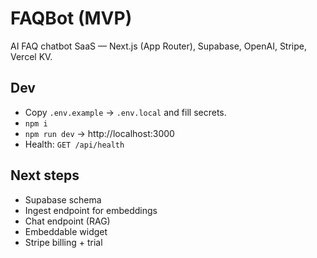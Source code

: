 # FAQBot (MVP)

AI FAQ chatbot SaaS — Next.js (App Router), Supabase, OpenAI, Stripe, Vercel KV.

## Dev
- Copy `.env.example` → `.env.local` and fill secrets.
- `npm i`
- `npm run dev` → http://localhost:3000
- Health: `GET /api/health`

## Next steps
- Supabase schema
- Ingest endpoint for embeddings
- Chat endpoint (RAG)
- Embeddable widget
- Stripe billing + trial

